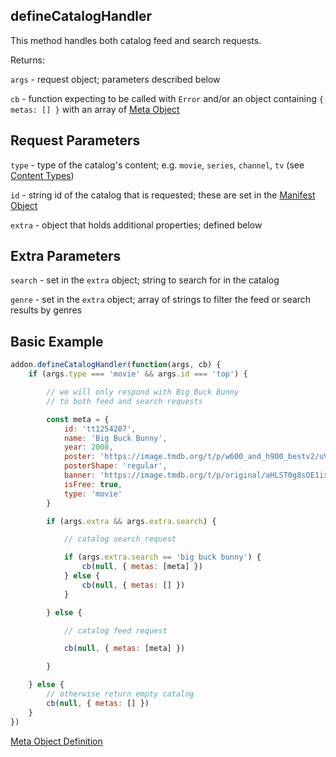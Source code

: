 ## defineCatalogHandler

This method handles both catalog feed and search requests.


Returns:

`args` - request object; parameters described below

`cb` - function expecting to be called with `Error` and/or an object containing `{ metas: [] }` with an array of [Meta Object](../responses/meta.md)



## Request Parameters

``type`` - type of the catalog's content; e.g. `movie`, `series`, `channel`, `tv` (see [Content Types](../responses/content.types.md))

``id`` - string id of the catalog that is requested; these are set in the [Manifest Object](../responses/manifest.md)

``extra`` - object that holds additional properties; defined below


## Extra Parameters

``search`` - set in the `extra` object; string to search for in the catalog

``genre`` - set in the `extra` object; array of strings to filter the feed or search results by genres


## Basic Example


```javascript
addon.defineCatalogHandler(function(args, cb) {
    if (args.type === 'movie' && args.id === 'top') {

        // we will only respond with Big Buck Bunny
        // to both feed and search requests

        const meta = {
            id: 'tt1254207',
            name: 'Big Buck Bunny',
            year: 2008,
            poster: 'https://image.tmdb.org/t/p/w600_and_h900_bestv2/uVEFQvFMMsg4e6yb03xOfVsDz4o.jpg',
            posterShape: 'regular',
            banner: 'https://image.tmdb.org/t/p/original/aHLST0g8sOE1ixCxRDgM35SKwwp.jpg',
            isFree: true,
            type: 'movie'
        }

        if (args.extra && args.extra.search) {

            // catalog search request

            if (args.extra.search == 'big buck bunny') {
                cb(null, { metas: [meta] })
            } else {
                cb(null, { metas: [] })
            }

        } else {

            // catalog feed request

            cb(null, { metas: [meta] })

        }

    } else {
        // otherwise return empty catalog
        cb(null, { metas: [] })
    }
})
```

[Meta Object Definition](../responses/meta.md)
